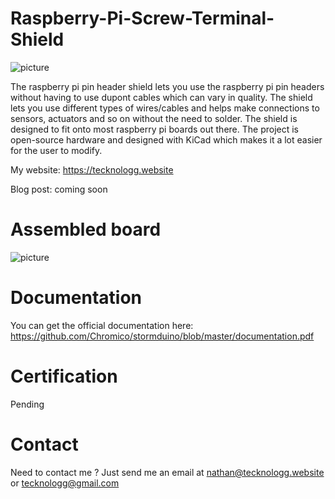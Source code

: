 # Raspberry-Pi-Screw-Terminal-Shield

![picture]()

The raspberry pi pin header shield lets you use the raspberry pi pin headers without having to use dupont cables which can vary in quality. The shield lets you use different types of wires/cables and helps make connections to sensors, actuators and so on without the need to solder. The shield is designed to fit onto most raspberry pi boards out there.
The project is open-source hardware and designed with KiCad which makes it a lot easier for the user to modify.

My website: https://tecknologg.website

Blog post: coming soon


# Assembled board


![picture]()


# Documentation
You can get the official documentation here: https://github.com/Chromico/stormduino/blob/master/documentation.pdf

# Certification
Pending


# Contact

Need to contact me ? Just send me an email at nathan@tecknologg.website or tecknologg@gmail.com

